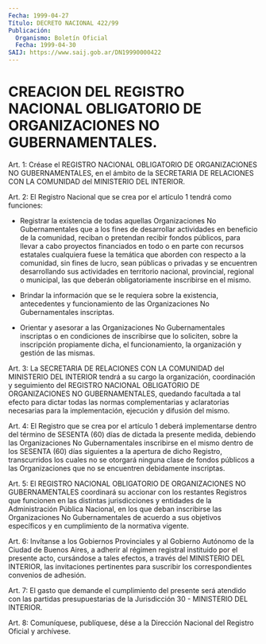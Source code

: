```yaml
---
Fecha: 1999-04-27
Título: DECRETO NACIONAL 422/99
Publicación:
  Organismo: Boletín Oficial
  Fecha: 1999-04-30
SAIJ: https://www.saij.gob.ar/DN19990000422
---
```

# CREACION DEL REGISTRO NACIONAL OBLIGATORIO DE  ORGANIZACIONES NO GUBERNAMENTALES.

<a id="1"></a>
Art. 1: Créase el REGISTRO NACIONAL OBLIGATORIO DE ORGANIZACIONES NO GUBERNAMENTALES, en el ámbito de la SECRETARIA DE RELACIONES  CON  LA  COMUNIDAD  del   MINISTERIO  DEL  INTERIOR.

<a id="2"></a>
Art. 2: El Registro Nacional  que se crea por el artículo 1 tendrá como funciones:

-  Registrar  la  existencia de todas  aquellas  Organizaciones  No Gubernamentales que  a  los  fines  de  desarrollar  actividades en beneficio  de  la  comunidad,  reciban  o pretendan recibir  fondos públicos, para llevar a cabo proyectos financiados  en  todo  o  en parte  con  recursos  estatales  cualquiera  fuese  la temática que aborden  con  respecto  a  la  comunidad, sin fines de lucro,  sean públicas o privadas y se encuentren  desarrollando  sus actividades en territorio nacional, provincial, regional o municipal,  las  que deberán obligatoriamente inscribirse en el mismo.

-  Brindar  la  información que se le requiera sobre la existencia, antecedentes y funcionamiento de las Organizaciones No Gubernamentales inscriptas.

-  Orientar y asesorar  a  las  Organizaciones  No  Gubernamentales inscriptas  o en condiciones de inscribirse que lo soliciten, sobre la inscripción propiamente dicha, el funcionamiento, la organización y gestión de las mismas.

<a id="3"></a>
Art.  3: La  SECRETARIA  DE  RELACIONES  CON  LA  COMUNIDAD  del MINISTERIO  DEL  INTERIOR   tendrá  a  su  cargo  la  organización, coordinación y seguimiento del  REGISTRO  NACIONAL  OBLIGATORIO  DE ORGANIZACIONES  NO GUBERNAMENTALES, quedando facultada a tal efecto para  dictar  todas   las  normas  complementarias  y  aclaratorias necesarias para la implementación,  ejecución  y difusión del mismo.

<a id="4"></a>
Art.  4: El  Registro  que  se  crea  por el artículo  1  deberá implementarse dentro del término de SESENTA (60) días de dictada la presente  medida,  debiendo las Organizaciones  No  Gubernamentales inscribirse en el mismo  dentro de los SESENTA (60) días siguientes a la apertura de dicho Registro,  transcurridos  los  cuales  no se otorgará ninguna clase de fondos públicos a las Organizaciones  que no se encuentren debidamente inscriptas.

<a id="5"></a>
Art.  5: El  REGISTRO  NACIONAL OBLIGATORIO DE ORGANIZACIONES NO GUBERNAMENTALES coordinará  su accionar con los restantes Registros que funcionen en las distintas  jurisdicciones  y  entidades  de la Administración  Pública  Nacional, en los que deban inscribirse las Organizaciones  No  Gubernamentales  de  acuerdo  a  sus  objetivos específicos   y  en  cumplimiento  de  la  normativa    vigente.

<a id="6"></a>
Art. 6: Invítanse a  los  Gobiernos  Provinciales  y  al  Gobierno Autónomo  de  la  Ciudad  de  Buenos  Aires,  a  adherir al régimen registral  instituido  por  el  presente acto, cursándose  a  tales efectos, a través del MINISTERIO  DEL  INTERIOR,  las  invitaciones pertinentes  para  suscribir  los  correspondientes  convenios   de adhesión.

<a id="7"></a>
Art.  7:  El  gasto que demande el cumplimiento del presente será atendido con las  partidas  presupuestarias de la Jurisdicción 30 - MINISTERIO DEL INTERIOR.

<a id="8"></a>
Art.  8: Comuníquese,  publíquese, dése a la Dirección Nacional del Registro Oficial y archívese.